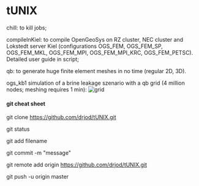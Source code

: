 # tUNIX


chill: to kill jobs;

compileInKiel: to compile OpenGeoSys on RZ cluster, NEC cluster and Lokstedt server Kiel (configurations OGS_FEM, OGS_FEM_SP, OGS_FEM_MKL, OGS_FEM_MPI, OGS_FEM_MPI_KRC, OGS_FEM_PETSC). Detailed user guide in script;

qb: to generate huge finite element meshes in no time (regular 2D, 3D). <br>


ogs_kb1 simulation of a brine leakage szenario with a qb grid (4 million nodes; meshing requires 1 min):
![grid](https://cloud.githubusercontent.com/assets/12182426/9609894/8de1753a-50d6-11e5-8cc8-cf1bca533915.jpg)


#### git cheat sheet

git clone https://github.com/drjod/tUNIX.git

git status

git add filename

git commit -m "message"

git remote add origin https://github.com/drjod/tUNIX.git 

git push -u origin master


